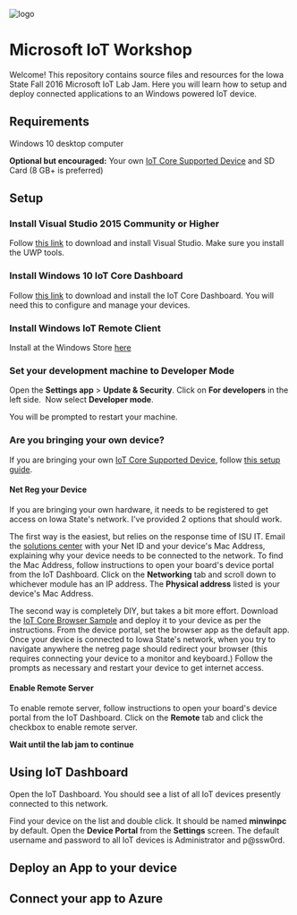 ![logo](https://blog.adafruit.com/wp-content/uploads/2015/08/windows_iot1.jpg)

# Microsoft IoT Workshop
Welcome!  This repository contains source files and resources for the Iowa State Fall 2016 Microsoft IoT Lab Jam.  Here you will learn how to setup and deploy connected applications to an Windows powered IoT device.

## Requirements
Windows 10 desktop computer

**Optional but encouraged:** Your own [IoT Core Supported Device](https://developer.microsoft.com/en-us/windows/iot/explore/deviceoptions) and SD Card (8 GB+ is preferred)

## Setup
### Install Visual Studio 2015 Community or Higher
Follow [this link](https://www.visualstudio.com/vs/) to download and install Visual Studio.  Make sure you install the UWP tools.

### Install Windows 10 IoT Core Dashboard
Follow [this link](https://developer.microsoft.com/en-us/windows/iot/downloads) to download and install the IoT Core Dashboard.  You will need this to configure and manage your devices.

### Install Windows IoT Remote Client
Install at the Windows Store [here](https://www.microsoft.com/store/apps/9nblggh5mnxz)

### Set your development machine to Developer Mode
Open the **Settings app** > **Update & Security**. Click on **For developers** in the left side.  Now select **Developer mode**.

You will be prompted to restart your machine.

### Are you bringing your own device?
If you are bringing your own [IoT Core Supported Device](https://developer.microsoft.com/en-us/windows/iot/explore/deviceoptions), follow [this setup guide](https://developer.microsoft.com/en-us/windows/iot/GetStarted).

#### Net Reg your Device
If you are bringing your own hardware, it needs to be registered to get access on Iowa State's network.  I've provided 2 options that should work.

The first way is the easiest, but relies on the response time of ISU IT.  Email the [solutions center](http://www.it.iastate.edu/solution/) with your Net ID and your device's Mac Address, explaining why your device needs to be connected to the network.  To find the Mac Address, follow instructions to open your board's device portal from the IoT Dashboard.  Click on the **Networking** tab and scroll down to whichever module has an IP address.  The **Physical address** listed is your device's Mac Address.

The second way is completely DIY, but takes a bit more effort.  Download the [IoT Core Browser Sample](https://developer.microsoft.com/enus/windows/iot/samples/iotbrowser) and deploy it to your device as per the instructions.  From the device portal, set the browser app as the default app.  Once your device is connected to Iowa State's network, when you try to navigate anywhere the netreg page should redirect your browser (this requires connecting your device to a monitor and keyboard.)  Follow the prompts as necessary and restart your device to get internet access.

#### Enable Remote Server
To enable remote server, follow instructions to open your board's device portal from the IoT Dashboard.  Click on the **Remote** tab and click the checkbox to enable remote server.

**Wait until the lab jam to continue**

## Using IoT Dashboard
Open the IoT Dashboard.  You should see a list of all IoT devices presently connected to this network.

Find your device on the list and double click.  It should be named **minwinpc** by default.  Open the **Device Portal** from the **Settings** screen.  The default username and password to all IoT devices is Administrator and p@ssw0rd.

## Deploy an App to your device

## Connect your app to Azure
